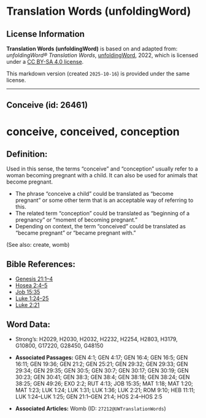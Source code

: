# Translation Words (unfoldingWord)

## License Information

**Translation Words (unfoldingWord)** is based on and adapted from: _unfoldingWord® Translation Words_, [unfoldingWord](https://unfoldingword.org/utw), 2022, which is licensed under a [CC BY-SA 4.0 license](https://creativecommons.org/licenses/by-sa/4.0/legalcode.en).

This markdown version (created `2025-10-16`) is provided under the same license.



--------------------------------

## Conceive (id: 26461)

conceive, conceived, conception
===============================

Definition:
-----------

Used in this sense, the terms “conceive” and “conception” usually refer to a woman becoming pregnant with a child. It can also be used for animals that become pregnant.

* The phrase “conceive a child” could be translated as “become pregnant” or some other term that is an acceptable way of referring to this.
* The related term “conception” could be translated as “beginning of a pregnancy” or “moment of becoming pregnant.”
* Depending on context, the term “conceived” could be translated as “became pregnant” or “became pregnant with.”

(See also: create, womb)

Bible References:
-----------------

* [Genesis 21:1–4](https://ref.ly/Gen21:1-Gen21:4)
* [Hosea 2:4–5](https://ref.ly/Hos2:4-Hos2:5)
* [Job 15:35](https://ref.ly/Job15:35)
* [Luke 1:24–25](https://ref.ly/Luke1:24-Luke1:25)
* [Luke 2:21](https://ref.ly/Luke2:21)

Word Data:
----------

* Strong’s: H2029, H2030, H2032, H2232, H2254, H2803, H3179, G10800, G17220, G28450, G48150

* **Associated Passages:** GEN 4:1; GEN 4:17; GEN 16:4; GEN 16:5; GEN 16:11; GEN 19:36; GEN 21:2; GEN 25:21; GEN 29:32; GEN 29:33; GEN 29:34; GEN 29:35; GEN 30:5; GEN 30:7; GEN 30:17; GEN 30:19; GEN 30:23; GEN 30:41; GEN 38:3; GEN 38:4; GEN 38:18; GEN 38:24; GEN 38:25; GEN 49:26; EXO 2:2; RUT 4:13; JOB 15:35; MAT 1:18; MAT 1:20; MAT 1:23; LUK 1:24; LUK 1:31; LUK 1:36; LUK 2:21; ROM 9:10; HEB 11:11; LUK 1:24–LUK 1:25; GEN 21:1–GEN 21:4; HOS 2:4–HOS 2:5
* **Associated Articles:** Womb (ID: `27212@UWTranslationWords`)

